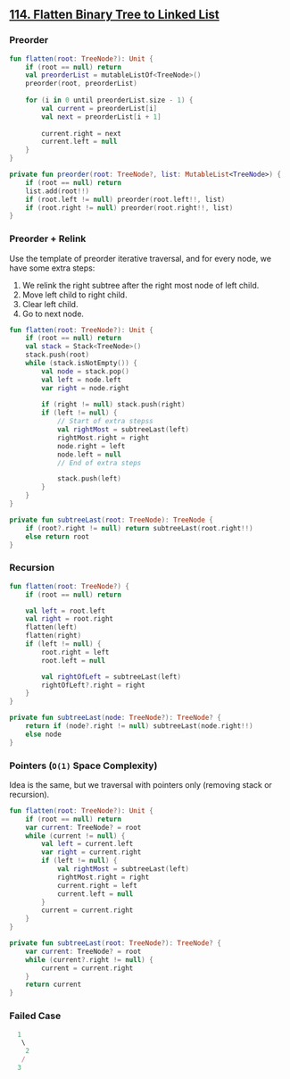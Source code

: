 ## [114. Flatten Binary Tree to Linked List](https://leetcode.com/problems/flatten-binary-tree-to-linked-list/)

### Preorder
```kotlin
fun flatten(root: TreeNode?): Unit {
    if (root == null) return
    val preorderList = mutableListOf<TreeNode>()
    preorder(root, preorderList)
    
    for (i in 0 until preorderList.size - 1) {
        val current = preorderList[i]
        val next = preorderList[i + 1]
        
        current.right = next
        current.left = null
    }        
}

private fun preorder(root: TreeNode?, list: MutableList<TreeNode>) {
    if (root == null) return
    list.add(root!!)
    if (root.left != null) preorder(root.left!!, list)
    if (root.right != null) preorder(root.right!!, list)
}
```

### Preorder + Relink
Use the template of preorder iterative traversal, and for every node, we have some extra steps:
1. We relink the right subtree after the right most node of left child.
2. Move left child to right child.
3. Clear left child.
4. Go to next node.

```kotlin
fun flatten(root: TreeNode?): Unit {
    if (root == null) return
    val stack = Stack<TreeNode>()
    stack.push(root)
    while (stack.isNotEmpty()) {
        val node = stack.pop()
        val left = node.left
        var right = node.right
        
        if (right != null) stack.push(right)
        if (left != null) {
            // Start of extra stepss
            val rightMost = subtreeLast(left)
            rightMost.right = right
            node.right = left
            node.left = null
            // End of extra steps

            stack.push(left)
        }
    }
}

private fun subtreeLast(root: TreeNode): TreeNode {
    if (root?.right != null) return subtreeLast(root.right!!)
    else return root
}
```

### Recursion
```kotlin
fun flatten(root: TreeNode?) {
    if (root == null) return

    val left = root.left
    val right = root.right
    flatten(left)
    flatten(right)
    if (left != null) {
        root.right = left
        root.left = null

        val rightOfLeft = subtreeLast(left)
        rightOfLeft?.right = right
    }
}

private fun subtreeLast(node: TreeNode?): TreeNode? {
    return if (node?.right != null) subtreeLast(node.right!!)
    else node
}
```

### Pointers (`O(1)` Space Complexity)
Idea is the same, but we traversal with pointers only (removing stack or recursion).

```kotlin
fun flatten(root: TreeNode?): Unit {
    if (root == null) return
    var current: TreeNode? = root
    while (current != null) {
        val left = current.left
        var right = current.right
        if (left != null) {
            val rightMost = subtreeLast(left)
            rightMost.right = right
            current.right = left
            current.left = null
        }
        current = current.right
    }
}

private fun subtreeLast(root: TreeNode?): TreeNode? {
    var current: TreeNode? = root
    while (current?.right != null) {
        current = current.right
    }
    return current
}
```

### Failed Case
```js
  1
   \
    2
   /
  3
```